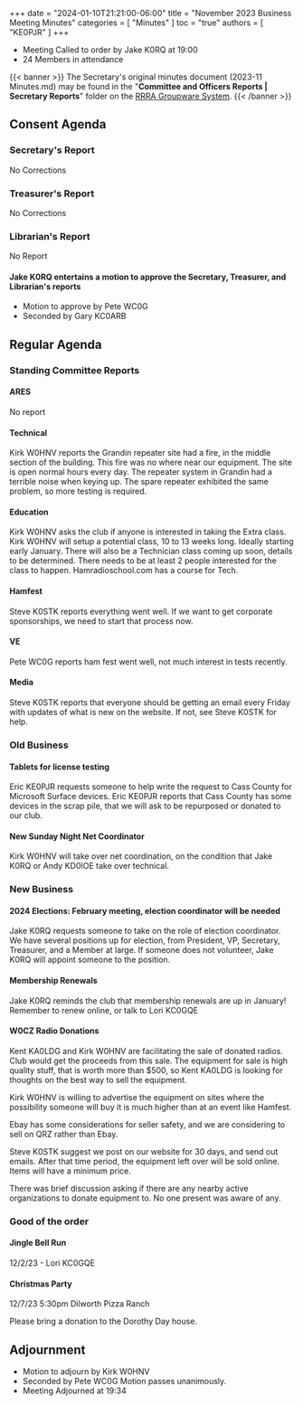 +++
date = "2024-01-10T21:21:00-06:00"
title = "November 2023 Business Meeting Minutes"
categories = [ "Minutes" ]
toc = "true"
authors = [ "KE0PJR" ]
+++
* Meeting Called to  order by Jake K0RQ at 19:00
* 24 Members in attendance
<!--more-->

{{< banner >}}
The Secretary's original minutes document (2023-11 Minutes.md) may be
found in the "**Committee and Officers Reports | Secretary Reports**"
folder on the [RRRA Groupware System](https://cloud.rrra.org/).
{{< /banner >}}

## Consent Agenda

### Secretary's Report

No Corrections

### Treasurer's Report

No Corrections

### Librarian's Report

No Report

#### Jake K0RQ entertains a motion to approve the Secretary, Treasurer, and Librarian's reports

* Motion to approve by Pete WC0G
* Seconded by Gary KC0ARB

## Regular Agenda

### Standing Committee Reports

#### ARES

No report

#### Technical

Kirk W0HNV reports the Grandin repeater site had a fire, in the middle
section of the building. This fire was no where near our equipment. The
site is open normal hours every day. The repeater system in Grandin had
a terrible noise when keying up. The spare repeater exhibited the same
problem, so more testing is required.

#### Education

Kirk W0HNV asks the club if anyone is interested in taking the Extra
class. Kirk W0HNV will setup a potential class, 10 to 13 weeks long.
Ideally starting early January. There will also be a Technician class
coming up soon, details to be determined. There needs to be at least
2 people interested for the class to happen. Hamradioschool.com has a
course for Tech.

#### Hamfest

Steve K0STK reports everything went well. If we want to get corporate
sponsorships, we need to start that process now.

#### VE

Pete WC0G reports ham fest went well, not much interest in tests
recently.

#### Media

Steve K0STK reports that everyone should be getting an email every
Friday with updates of what is new on the website. If not, see Steve
K0STK for help.

### Old Business

#### Tablets for license testing

Eric KE0PJR requests someone to help write the request to Cass County
for Microsoft Surface devices. Eric KE0PJR reports that Cass County has
some devices in the scrap pile, that we will ask to be repurposed or
donated to our club.

#### New Sunday Night Net Coordinator

Kirk W0HNV will take over net coordination, on the condition that Jake
K0RQ or Andy KD0IOE take over technical.

### New Business

#### 2024 Elections: February meeting, election coordinator will be needed

Jake K0RQ requests someone to take on the role of election coordinator.
We have several positions up for election, from President, VP,
Secretary, Treasurer, and a Member at large. If someone does not
volunteer, Jake K0RQ will appoint someone to the position.

#### Membership Renewals

Jake K0RQ reminds the club that membership renewals are up in January!
Remember to renew online, or talk to Lori KC0GQE

#### W0CZ Radio Donations

Kent KA0LDG and Kirk W0HNV are facilitating the sale of donated radios.
Club would get the proceeds from this sale. The equipment for sale is
high quality stuff, that is worth more than $500, so Kent KA0LDG is
looking for thoughts on the best way to sell the equipment.

Kirk W0HNV is willing to advertise the equipment on sites where the
possibility someone will buy it is much higher than at an event like
Hamfest.

Ebay has some considerations for seller safety, and we are considering
to sell on QRZ rather than Ebay.

Steve K0STK suggest we post on our website for 30 days, and send out
emails. After that time period, the equipment left over will be sold
online. Items will have a minimum price.

There was brief discussion asking if there are any nearby active
organizations to donate equipment to. No one present was aware of any.

### Good of the order

#### Jingle Bell Run

12/2/23 - Lori KC0GQE

#### Christmas Party

12/7/23 5:30pm Dilworth Pizza Ranch

Please bring a donation to the Dorothy Day house.

## Adjournment

* Motion to adjourn by Kirk W0HNV
* Seconded by Pete WC0G Motion passes unanimously.
* Meeting Adjourned at 19:34

